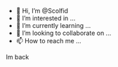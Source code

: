 - 👋 Hi, I’m @Scolfid
- 👀 I’m interested in ...
- 🌱 I’m currently learning ...
- 💞️ I’m looking to collaborate on ...
- 📫 How to reach me ...

<!---
Scolfid/Scolfid is a ✨ special ✨ repository because its `README.md` (this file) appears on your GitHub profile.
You can click the Preview link to take a look at your changes.
--->
Im back
